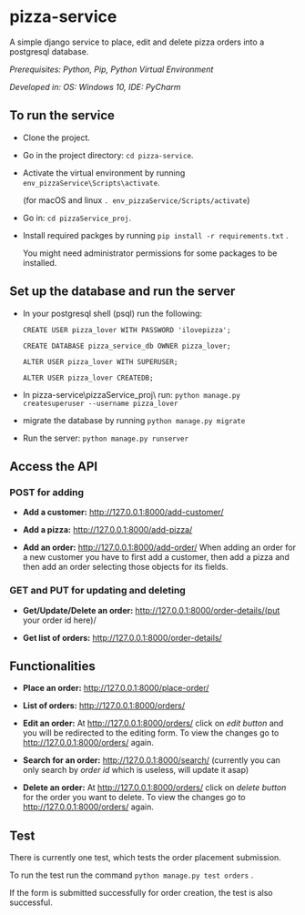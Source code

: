 # pizza-service

A simple django service to place, edit and delete pizza orders into a postgresql database.

*Prerequisites: Python, Pip, Python Virtual Environment*

*Developed in: OS: Windows 10, IDE: PyCharm*

## To run the service

* Clone the project.

* Go in the project directory: `cd pizza-service`.

* Activate the virtual environment by running `env_pizzaService\Scripts\activate`.

  (for macOS and linux `. env_pizzaService/Scripts/activate`)
  
* Go in: `cd pizzaService_proj`.

* Install required packges by running `pip install -r requirements.txt` .

  You might need administrator permissions for some packages to be installed.

## Set up the database and run the server

* In your postgresql shell (psql) run the following:

  `CREATE USER pizza_lover WITH PASSWORD 'ilovepizza';`
  
  `CREATE DATABASE pizza_service_db OWNER pizza_lover;`
  
  `ALTER USER pizza_lover WITH SUPERUSER;`
  
  `ALTER USER pizza_lover CREATEDB;`
  
* In pizza-service\pizzaService_proj\ run: `python manage.py createsuperuser --username pizza_lover`

* migrate the database by running `python manage.py migrate`

* Run the server: `python manage.py runserver`

## Access the API

### POST for adding

* **Add a customer:** http://127.0.0.1:8000/add-customer/

* **Add a pizza:** http://127.0.0.1:8000/add-pizza/

* **Add an order:** http://127.0.0.1:8000/add-order/
  When adding an order for a new customer you have to first add a customer, then add a pizza and then add an order selecting those objects for its fields.

### GET and PUT for updating and deleting

* **Get/Update/Delete an order:** http://127.0.0.1:8000/order-details/(put your order id here)/

* **Get list of orders:** http://127.0.0.1:8000/order-details/

## Functionalities

* **Place an order:** http://127.0.0.1:8000/place-order/

* **List of orders:** http://127.0.0.1:8000/orders/

* **Edit an order:** At http://127.0.0.1:8000/orders/ click on *edit button* and you will be redirected to the editing form.
                     To view the changes go to http://127.0.0.1:8000/orders/ again.
                     
* **Search for an order:** http://127.0.0.1:8000/search/ (currently you can only search by *order id* which is useless, will
                           update it asap)
                           
* **Delete an order:** At http://127.0.0.1:8000/orders/ click on *delete button* for the order you want to delete.
                       To view the changes go to http://127.0.0.1:8000/orders/ again.

## Test

There is currently one test, which tests the order placement submission.

To run the test run the command `python manage.py test orders` .

If the form is submitted successfully for order creation, the test is also successful.

